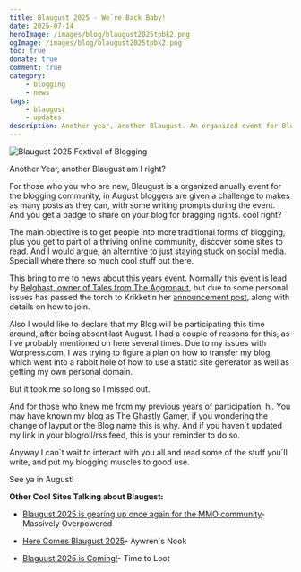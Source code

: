 ```yaml
---
title: Blaugust 2025 - We´re Back Baby!
date: 2025-07-14
heroImage: /images/blog/blaugust2025tpbk2.png
ogImage: /images/blog/blaugust2025tpbk2.png
toc: true
donate: true
comment: true
category:
    - blogging
    - news
tags:
    - blaugust
    - updates
description: Another year, another Blaugust. An organized event for Bloggers by Bloggers, also some news, will I be praticipating this year? And who is running the show?
---
```

![Blaugust 2025 Fextival of Blogging](/images/blog/blaugust2025tpbk2.png)

Another Year, another Blaugust am I right?

For those who you who are new, Blaugust is a organized anually event for the blogging community, in August bloggers are given a challenge to makes as many posts as they can, with some writing prompts during the event. And you get a badge to share on your blog for bragging rights. cool right?

The main objective is to get people into  more traditional forms of blogging, plus you get to part of a thriving online community, discover some sites to read. And I would argue, an alterntive to just staying stuck on social media. Speciall where there so much cool stuff out there.

This bring to me to news about this years event. Normally this event is lead by [Belghast, owner of Tales from The Aggronaut](https://aggronaut.com/2025/07/11/blaugust-in-another-castle/), but due to some personal issues has passed the torch to Krikketin her [announcement post](https://nerdgirlthoughts.game.blog/2025/07/10/blaugust-2025-is-coming/), along with details on how to join.

Also I would like to declare that my Blog will be participating this time around, after being absent last August. I had a couple of reasons for this, as I´ve probably mentioned on here several times. Due to my issues with Worpress.com, I was trying to figure a plan on how to transfer my blog, which went into a rabbit hole of how to use a static site generator as well as getting my own personal domain.

But it took me so long so I missed out.

And for those who knew me from my previous years of participation, hi. You may have known my blog as The Ghastly Gamer, if you wondering the change of layput or the Blog name this is why. And if you haven´t updated my link in your blogroll/rss feed, this is your reminder to do so.

Anyway I can´t wait to interact with you all and read some of the stuff you´ll write, and put my blogging muscles to good use.

See ya in August!

**Other Cool Sites Talking about Blaugust:**
- [Blaugust 2025 is gearing up once again for the MMO community](https://massivelyop.com/2025/07/12/blaugust-2025-is-gearing-up-once-again-for-the-mmo-blogging-community/)- Massively Overpowered

- [Here Comes Blaugust 2025](https://aywren.com/2025/07/10/here-comes-blaugust-2025/)- Aywren´s Nook

- [Blaguust 2025 is Coming!](https://www.timetoloot.com/blog/blaugust-2025-is-coming/)- Time to Loot

